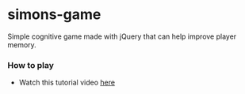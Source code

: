# simons-game
Simple cognitive game made with jQuery that can help improve player memory.

### How to play
- Watch this tutorial video [here](https://www.youtube.com/watch?v=1Yqj76Q4jJ4)
